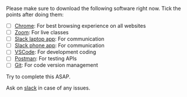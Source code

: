 Please make sure to download the following software right now. Tick the points after doing them:

- [ ] [Chrome](https://www.google.com/intl/en_in/chrome): For best browsing experience on all websites
- [ ] [Zoom](https://zoom.us/download): For live classes
- [ ] [Slack laptop app](https://slack.com/intl/en-in/downloads): For communication
- [ ] [Slack phone app](https://www.google.com/search?q=slack+mobile+app+download): For communication
- [ ] [VSCode](https://code.visualstudio.com/Download): For development coding
- [ ] [Postman](https://www.postman.com/downloads/): For testing APIs
- [ ] [Git](https://gist.github.com/gcnit/8fd5aa798c715eade114276a1d50a6e3): For code version management

Try to complete this ASAP.

Ask on [slack](https://app.slack.com/client/T01JTLKJH9N/C01J1CDL2S1) in case of any issues.
